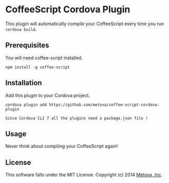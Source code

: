 # CoffeeScript Cordova Plugin

This plugin will automatically compile your CoffeeScript every time you run `cordova build`.

## Prerequisites

You will need coffee-script installed.

    npm install -g coffee-script

## Installation

Add this plugin to your Cordova project.

    cordova plugin add https://github.com/metova/coffee-script-cordova-plugin

    Since Cordova CLI 7 all the plugins need a package.json file !
	
## Usage

Never think about compiling your CoffeeScript again!

## License

This software falls under the MIT License. Copyright (c) 2014 [Metova, Inc](http://metova.com/).
